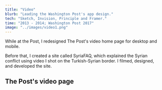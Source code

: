 ```yaml
---
title: "Video"
blurb: "Leading the Washington Post's app design."
tech: "Sketch, Invision, Principle and Framer."
time: "2013 - 2014; Washington Post 2017"
image: "../images/video1.png"
---
```


While at the Post, I redesigned The Post's video home page for desktop and mobile.

Before that, I created a site called SyriaFAQ, which explained the Syrian conflict using video I shot on the Turkish-Syrian border. I filmed, designed, and developed the site.

## The Post's video page